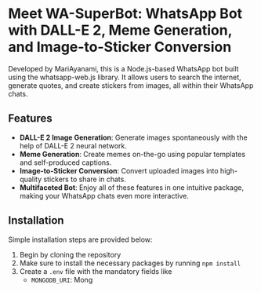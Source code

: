 # Meet WA-SuperBot: WhatsApp Bot with DALL-E 2, Meme Generation, and Image-to-Sticker Conversion

Developed by MariAyanami, this is a Node.js-based WhatsApp bot built using the whatsapp-web.js library. It allows users to search the internet, generate quotes, and create stickers from images, all within their WhatsApp chats.

## Features

- **DALL-E 2 Image Generation**: Generate images spontaneously with the help of DALL-E 2 neural network.
- **Meme Generation**: Create memes on-the-go using popular templates and self-produced captions.
- **Image-to-Sticker Conversion**: Convert uploaded images into high-quality stickers to share in chats.
- **Multifaceted Bot**: Enjoy all of these features in one intuitive package, making your WhatsApp chats even more interactive.

## Installation
Simple installation steps are provided below:

1. Begin by cloning the repository
2. Make sure to install the necessary packages by running `npm install`
3. Create a `.env` file with the mandatory fields like
   - `MONGODB_URI`: Mong